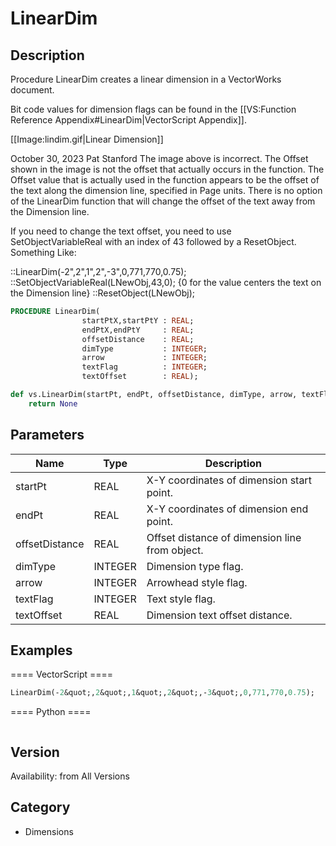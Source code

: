 # LinearDim

## Description
Procedure LinearDim creates a linear dimension in a VectorWorks document.

Bit code values for dimension flags can be found in the [[VS:Function Reference Appendix#LinearDim|VectorScript Appendix]].

[[Image:lindim.gif|Linear Dimension]]


October 30, 2023 Pat Stanford
The image above is incorrect. The Offset shown in the image is not the offset that actually occurs in the function. The Offset value that is actually used in the function appears to be the offset of the text along the dimension line, specified in Page units. There is no option of the LinearDim function that will change the offset of the text away from the Dimension line.

If you need to change the text offset, you need to use SetObjectVariableReal with an index of 43 followed by a ResetObject.  Something Like:

::LinearDim(-2",2",1",2",-3",0,771,770,0.75);
::SetObjectVariableReal(LNewObj,43,0); {0 for the value centers the text on the Dimension line}
::ResetObject(LNewObj);

```pascal
PROCEDURE LinearDim(
				startPtX,startPtY : REAL;
				endPtX,endPtY     : REAL;
				offsetDistance    : REAL;
				dimType           : INTEGER;
				arrow             : INTEGER;
				textFlag          : INTEGER;
				textOffset        : REAL);
```

```python
def vs.LinearDim(startPt, endPt, offsetDistance, dimType, arrow, textFlag, textOffset):
    return None
```

## Parameters
|Name|Type|Description|
|---|---|---|
|startPt|REAL|X-Y coordinates of dimension start point.|
|endPt|REAL|X-Y coordinates of dimension end point.|
|offsetDistance|REAL|Offset distance of dimension line from object.|
|dimType|INTEGER|Dimension type flag.|
|arrow|INTEGER|Arrowhead style flag.|
|textFlag|INTEGER|Text style flag.|
|textOffset|REAL|Dimension text offset distance.|

## Examples
==== VectorScript ====
```pascal
LinearDim(-2&quot;,2&quot;,1&quot;,2&quot;,-3&quot;,0,771,770,0.75);
```
==== Python ====
```python

```

## Version
Availability: from All Versions

## Category
* Dimensions

